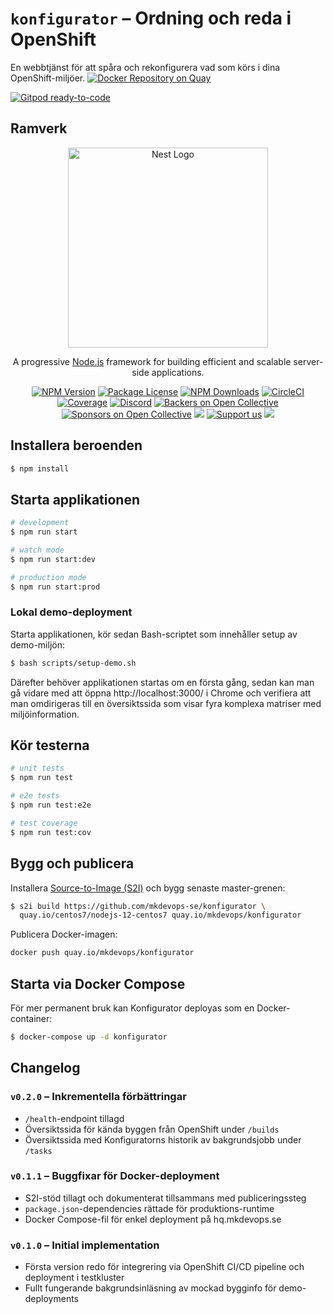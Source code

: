 # `konfigurator` – Ordning och reda i OpenShift

En webbtjänst för att spåra och rekonfigurera vad som körs i dina OpenShift-miljöer. [![Docker Repository on Quay](https://quay.io/repository/mkdevops/konfigurator/status "Docker Repository on Quay")](https://quay.io/repository/mkdevops/konfigurator)

[![Gitpod ready-to-code](https://img.shields.io/badge/Gitpod-ready--to--code-blue?logo=gitpod)](https://gitpod.io/#https://github.com/mkdevops-se/konfigurator)

## Ramverk


<p align="center">
  <a href="http://nestjs.com/" target="blank"><img src="https://nestjs.com/img/logo_text.svg" width="320" alt="Nest Logo" /></a>
</p>

[circleci-image]: https://img.shields.io/circleci/build/github/nestjs/nest/master?token=abc123def456
[circleci-url]: https://circleci.com/gh/nestjs/nest

  <p align="center">A progressive <a href="http://nodejs.org" target="_blank">Node.js</a> framework for building efficient and scalable server-side applications.</p>
    <p align="center">
<a href="https://www.npmjs.com/~nestjscore" target="_blank"><img src="https://img.shields.io/npm/v/@nestjs/core.svg" alt="NPM Version" /></a>
<a href="https://www.npmjs.com/~nestjscore" target="_blank"><img src="https://img.shields.io/npm/l/@nestjs/core.svg" alt="Package License" /></a>
<a href="https://www.npmjs.com/~nestjscore" target="_blank"><img src="https://img.shields.io/npm/dm/@nestjs/common.svg" alt="NPM Downloads" /></a>
<a href="https://circleci.com/gh/nestjs/nest" target="_blank"><img src="https://img.shields.io/circleci/build/github/nestjs/nest/master" alt="CircleCI" /></a>
<a href="https://coveralls.io/github/nestjs/nest?branch=master" target="_blank"><img src="https://coveralls.io/repos/github/nestjs/nest/badge.svg?branch=master#9" alt="Coverage" /></a>
<a href="https://discord.gg/G7Qnnhy" target="_blank"><img src="https://img.shields.io/badge/discord-online-brightgreen.svg" alt="Discord"/></a>
<a href="https://opencollective.com/nest#backer" target="_blank"><img src="https://opencollective.com/nest/backers/badge.svg" alt="Backers on Open Collective" /></a>
<a href="https://opencollective.com/nest#sponsor" target="_blank"><img src="https://opencollective.com/nest/sponsors/badge.svg" alt="Sponsors on Open Collective" /></a>
  <a href="https://paypal.me/kamilmysliwiec" target="_blank"><img src="https://img.shields.io/badge/Donate-PayPal-ff3f59.svg"/></a>
    <a href="https://opencollective.com/nest#sponsor"  target="_blank"><img src="https://img.shields.io/badge/Support%20us-Open%20Collective-41B883.svg" alt="Support us"></a>
  <a href="https://twitter.com/nestframework" target="_blank"><img src="https://img.shields.io/twitter/follow/nestframework.svg?style=social&label=Follow"></a>
</p>
  <!--[![Backers on Open Collective](https://opencollective.com/nest/backers/badge.svg)](https://opencollective.com/nest#backer)
  [![Sponsors on Open Collective](https://opencollective.com/nest/sponsors/badge.svg)](https://opencollective.com/nest#sponsor)-->


## Installera beroenden

```bash
$ npm install
```

## Starta applikationen

```bash
# development
$ npm run start

# watch mode
$ npm run start:dev

# production mode
$ npm run start:prod
```

### Lokal demo-deployment

Starta applikationen, kör sedan Bash-scriptet som innehåller setup av demo-miljön:

```bash
$ bash scripts/setup-demo.sh
```

Därefter behöver applikationen startas om en första gång, sedan kan man gå vidare med att
öppna http://localhost:3000/ i Chrome och verifiera att man omdirigeras till en översiktssida som
visar fyra komplexa matriser med miljöinformation.

## Kör testerna

```bash
# unit tests
$ npm run test

# e2e tests
$ npm run test:e2e

# test coverage
$ npm run test:cov
```

## Bygg och publicera

Installera [Source-to-Image (S2I)](https://github.com/openshift/source-to-image) och bygg senaste master-grenen:

```bash
$ s2i build https://github.com/mkdevops-se/konfigurator \
  quay.io/centos7/nodejs-12-centos7 quay.io/mkdevops/konfigurator
```

Publicera Docker-imagen:

```bash
docker push quay.io/mkdevops/konfigurator
```

## Starta via Docker Compose

För mer permanent bruk kan Konfigurator deployas som en Docker-container:

```bash
$ docker-compose up -d konfigurator
```

## Changelog

### `v0.2.0` – Inkrementella förbättringar

- `/health`-endpoint tillagd
- Översiktssida för kända byggen från OpenShift under `/builds`
- Översiktssida med Konfiguratorns historik av bakgrundsjobb under `/tasks`

### `v0.1.1` – Buggfixar för Docker-deployment

- S2I-stöd tillagt och dokumenterat tillsammans med publiceringssteg
- `package.json`-dependencies rättade för produktions-runtime
- Docker Compose-fil för enkel deployment på hq.mkdevops.se

### `v0.1.0` – Initial implementation

- Första version redo för integrering via OpenShift CI/CD pipeline och deployment i testkluster
- Fullt fungerande bakgrundsinläsning av mockad bygginfo för demo-deployments

